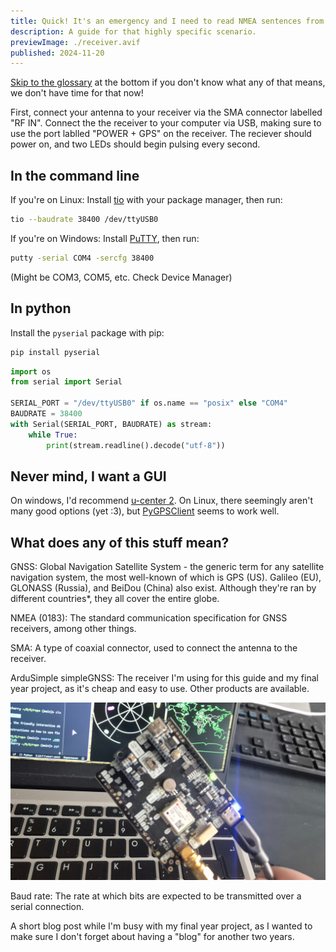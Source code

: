 ```yaml
---
title: Quick! It's an emergency and I need to read NMEA sentences from the ArduSimple simpleGNSS!
description: A guide for that highly specific scenario.
previewImage: ./receiver.avif
published: 2024-11-20
---
```


[Skip to the glossary](#what-does-any-of-this-stuff-mean) at the bottom if you don't know what any of that means, we don't have time for that now!

First, connect your antenna to your receiver via the SMA connector labelled "RF IN". Connect the the receiver to your computer via USB, making sure to use the port lablled "POWER + GPS" on the receiver. The reciever should power on, and two LEDs should begin pulsing every second.

## In the command line

If you're on Linux: Install [tio](https://github.com/tio/tio) with your package manager, then run:

```sh
tio --baudrate 38400 /dev/ttyUSB0
```

If you're on Windows: Install [PuTTY](https://www.putty.org/), then run:

```sh
putty -serial COM4 -sercfg 38400
```

(Might be COM3, COM5, etc. Check Device Manager)

## In python

Install the `pyserial` package with pip:

```sh
pip install pyserial
```

```python
import os
from serial import Serial

SERIAL_PORT = "/dev/ttyUSB0" if os.name == "posix" else "COM4"
BAUDRATE = 38400
with Serial(SERIAL_PORT, BAUDRATE) as stream:
    while True:
        print(stream.readline().decode("utf-8"))
```

## Never mind, I want a GUI

On windows, I'd recommend [u-center 2](https://www.u-blox.com/en/product/u-center). On Linux, there seemingly aren't many good options (yet :3), but [PyGPSClient](https://github.com/semuconsulting/PyGPSClient) seems to work well.

## What does any of this stuff mean?

GNSS: Global Navigation Satellite System - the generic term for any satellite navigation system, the most well-known of which is GPS (US). Galileo (EU), GLONASS (Russia), and BeiDou (China) also exist. Although they're ran by different countries\*, they all cover the entire globe.

NMEA (0183): The standard communication specification for GNSS receivers, among other things.

SMA: A type of coaxial connector, used to connect the antenna to the receiver.

ArduSimple simpleGNSS: The receiver I'm using for this guide and my final year project, as it's cheap and easy to use. Other products are available.

![Photo of the receiver](./receiver.jpg)

Baud rate: The rate at which bits are expected to be transmitted over a serial connection.

A short blog post while I'm busy with my final year project, as I wanted to make sure I don't forget about having a "blog" for another two years.
